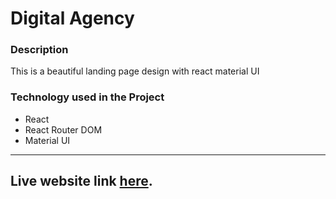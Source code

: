 # Digital Agency

### Description

This is a beautiful landing page design with react material UI

### Technology used in the Project

- React
- React Router DOM
- Material UI

---

## Live website link [here](https://digital-agency-react-mui-project.netlify.app).
